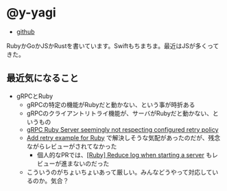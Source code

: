 # @y-yagi

* [github](https://github.com/y-yagi)

RubyかGoかJSかRustを書いています。Swiftもちまちま。最近はJSが多くってきた。

## 最近気になること

* gRPCとRuby
  * gRPCの特定の機能がRubyだと動かない、という事が時折ある
  * gRPCのクライアントリトライ機能が、サーバがRubyだと動かない、というもの
  * [gRPC Ruby Server seemingly not respecting configured retry policy](https://github.com/grpc/grpc/issues/36461)
  * [Add retry example for Ruby](https://github.com/grpc/grpc/pull/27323) で解決しそうな気配があったのだが、残念ながらレビューがされてなかった
    * 個人的なPRでは、[[Ruby] Reduce log when starting a server](https://github.com/grpc/grpc/pull/37608) もレビューが進まないのだった
  * こういうのがちょいちょいあって厳しい。みんなどうやって対応しているのか。気合？